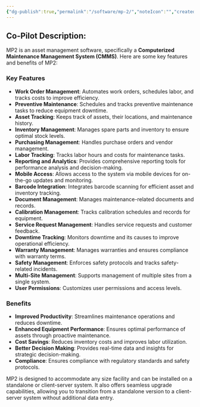 ```yaml
---
{"dg-publish":true,"permalink":"/software/mp-2/","noteIcon":"","created":"2025-02-07T12:13:06.881-06:00"}
---
```


## Co-Pilot Description:

MP2 is an asset management software, specifically a **Computerized Maintenance Management System (CMMS)**. Here are some key features and benefits of MP2:

### Key Features
- **Work Order Management**: Automates work orders, schedules labor, and tracks costs to improve efficiency.
- **Preventive Maintenance**: Schedules and tracks preventive maintenance tasks to reduce equipment downtime.
- **Asset Tracking**: Keeps track of assets, their locations, and maintenance history.
- **Inventory Management**: Manages spare parts and inventory to ensure optimal stock levels.
- **Purchasing Management**: Handles purchase orders and vendor management.
- **Labor Tracking**: Tracks labor hours and costs for maintenance tasks.
- **Reporting and Analytics**: Provides comprehensive reporting tools for performance analysis and decision-making.
- **Mobile Access**: Allows access to the system via mobile devices for on-the-go updates and monitoring.
- **Barcode Integration**: Integrates barcode scanning for efficient asset and inventory tracking.
- **Document Management**: Manages maintenance-related documents and records.
- **Calibration Management**: Tracks calibration schedules and records for equipment.
- **Service Request Management**: Handles service requests and customer feedback.
- **Downtime Tracking**: Monitors downtime and its causes to improve operational efficiency.
- **Warranty Management**: Manages warranties and ensures compliance with warranty terms.
- **Safety Management**: Enforces safety protocols and tracks safety-related incidents.
- **Multi-Site Management**: Supports management of multiple sites from a single system.
- **User Permissions**: Customizes user permissions and access levels.

### Benefits
- **Improved Productivity**: Streamlines maintenance operations and reduces downtime.
- **Enhanced Equipment Performance**: Ensures optimal performance of assets through proactive maintenance.
- **Cost Savings**: Reduces inventory costs and improves labor utilization.
- **Better Decision Making**: Provides real-time data and insights for strategic decision-making.
- **Compliance**: Ensures compliance with regulatory standards and safety protocols.

MP2 is designed to accommodate any size facility and can be installed on a standalone or client-server system. It also offers seamless upgrade capabilities, allowing you to transition from a standalone version to a client-server system without additional data entry.


